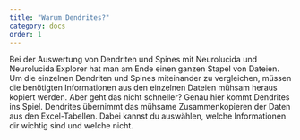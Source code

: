 ```yaml
---
title: "Warum Dendrites?"
category: docs
order: 1
---
```


Bei der Auswertung von Dendriten und Spines mit Neurolucida und Neurolucida Explorer hat man am Ende einen ganzen Stapel von Dateien. Um die einzelnen Dendriten und Spines miteinander zu vergleichen, müssen die benötigten Informationen aus den einzelnen Dateien mühsam heraus kopiert werden. Aber geht das nicht schneller?
Genau hier kommt Dendrites ins Spiel. Dendrites übernimmt das mühsame Zusammenkopieren der Daten aus den Excel-Tabellen. Dabei kannst du auswählen, welche Informationen dir wichtig sind und welche nicht.